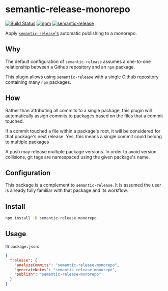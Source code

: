 # semantic-release-monorepo
[![Build Status](https://travis-ci.org/Updater/semantic-release-monorepo.svg?branch=master)](https://travis-ci.org/Updater/semantic-release-monorepo) [![npm](https://img.shields.io/npm/v/semantic-release-monorepo.svg)](https://www.npmjs.com/package/semantic-release-monorepo) [![semantic-release](https://img.shields.io/badge/%20%20%F0%9F%93%A6%F0%9F%9A%80-semantic--release-e10079.svg)](https://github.com/semantic-release/semantic-release)

Apply [`semantic-release`'s](https://github.com/semantic-release/semantic-release) automatic publishing to a monorepo.

## Why
The default configuration of `semantic-release` assumes a one-to-one relationship between a Github repository and an `npm` package.

This plugin allows using `semantic-release` with a single Github repository containing many `npm` packages.

## How
Rather than attributing all commits to a single package, this plugin will automatically assign commits to packages based on the files that a commit touched. 

If a commit touched a file within a package's root, it will be considered for that package's next release. Yes, this means a single commit could belong to multiple packages

A push may release multiple package versions. In order to avoid version collisions, git tags are namespaced using the given package's name.

## Configuration
This package is a complement to `semantic-release`. It is assumed the user is already fully familiar with that package and its workflow.

## Install
```bash
npm install -D semantic-release-monorepo
```

## Usage
In `package.json`:
```json
{
  "release": {
    "analyzeCommits": "semantic-release-monorepo",
    "generateNotes": "semantic-release-monorepo",
    "publish": "semantic-release-monorepo"
  }
}
```

